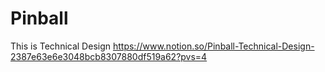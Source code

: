 # Pinball

This is Technical Design
https://www.notion.so/Pinball-Technical-Design-2387e63e6e3048bcb8307880df519a62?pvs=4
